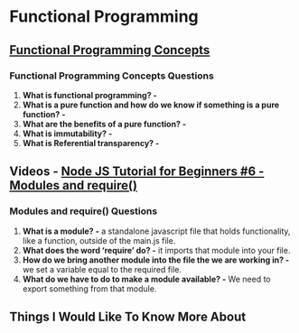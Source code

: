 # Functional Programming

## [Functional Programming Concepts](https://medium.com/the-renaissance-developer/concepts-of-functional-programming-in-javascript-6bc84220d2aa)

### Functional Programming Concepts Questions

1. **What is functional programming? -**
2. **What is a pure function and how do we know if something is a pure function? -**
3. **What are the benefits of a pure function? -**
4. **What is immutability? -**
5. **What is Referential transparency? -**

## Videos - [Node JS Tutorial for Beginners #6 - Modules and require()](https://www.youtube.com/watch?v=xHLd36QoS4k)

### Modules and require() Questions

1. **What is a module? -** a standalone javascript file that holds functionality, like a function, outside of the main.js file.
2. **What does the word ‘require’ do? -** it imports that module into your file.
3. **How do we bring another module into the file the we are working in? -** we set a variable equal to the required file.
4. **What do we have to do to make a module available? -** We need to export something from that module.

## Things I Would Like To Know More About
